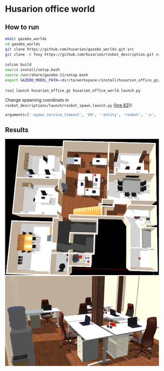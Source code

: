 # Husarion office world 

## How to run 
```bash
mkdir gazebo_worlds
cd gazebo_worlds
git clone https://github.com/husarion/gazebo_worlds.git src
git clone -b foxy https://github.com/husarion/rosbot_description.git src/rosbot_description

colcon build
source install/setup.bash
source /usr/share/gazebo-11/setup.bash
export GAZEBO_MODEL_PATH=<dir/to/workspace>/install/husarion_office_gz/share/husarion_office_gz/worlds/models/

ros2 launch husarion_office_gz husarion_office_world.launch.py
```

Change spawning coordinats in `rosbot_descriptions/launch/rosbot_spawn.launch.py` ([line 82](https://github.com/husarion/rosbot_description/blob/79440c2664d470afb59655b1ccaabcdd2975a1c5/launch/rosbot_spawn.launch.py#L82))):
```python
arguments=['-spawn_service_timeout', '60', '-entity', 'rosbot', '-x', '1.5', '-y', '-1.2', '-z', '0.03', '-file', rosbot_description_dir + '/models/rosbot.sdf']),
```

## Results
![img1](./images/office1.png)
![img2](./images/office2.png)